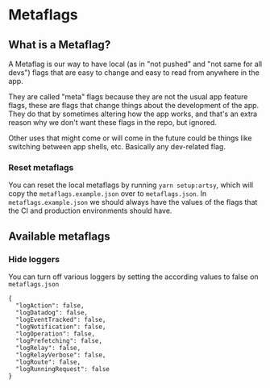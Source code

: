 # Metaflags

## What is a Metaflag?

A Metaflag is our way to have local (as in "not pushed" and "not same for all devs") flags that are easy to change and easy to read from anywhere in the app.

They are called "meta" flags because they are not the usual app feature flags, these are flags that change things about the development of the app. They do that by sometimes altering how the app works, and that's an extra reason why we don't want these flags in the repo, but ignored.

Other uses that might come or will come in the future could be things like switching between app shells, etc. Basically any dev-related flag.

### Reset metaflags

You can reset the local metaflags by running `yarn setup:artsy`, which will copy the `metaflags.example.json` over to `metaflags.json`.
In `metaflags.example.json` we should always have the values of the flags that the CI and production environments should have.

## Available metaflags

### Hide loggers

You can turn off various loggers by setting the according values to false on `metaflags.json`

```
{
  "logAction": false,
  "logDatadog": false,
  "logEventTracked": false,
  "logNotification": false,
  "logOperation": false,
  "logPrefetching": false,
  "logRelay": false,
  "logRelayVerbose": false,
  "logRoute": false,
  "logRunningRequest": false
}

```
